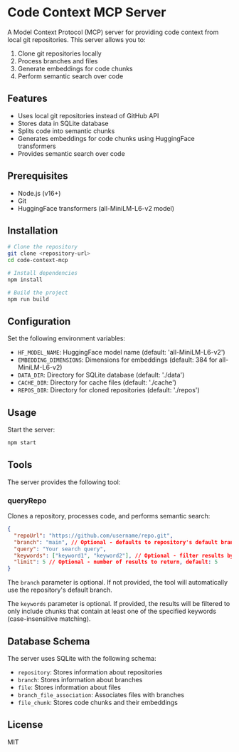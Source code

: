 # Code Context MCP Server

A Model Context Protocol (MCP) server for providing code context from local git repositories. This server allows you to:

1. Clone git repositories locally
2. Process branches and files
3. Generate embeddings for code chunks
4. Perform semantic search over code

## Features

- Uses local git repositories instead of GitHub API
- Stores data in SQLite database
- Splits code into semantic chunks
- Generates embeddings for code chunks using HuggingFace transformers
- Provides semantic search over code

## Prerequisites

- Node.js (v16+)
- Git
- HuggingFace transformers (all-MiniLM-L6-v2 model)

## Installation

```bash
# Clone the repository
git clone <repository-url>
cd code-context-mcp

# Install dependencies
npm install

# Build the project
npm run build
```

## Configuration

Set the following environment variables:

- `HF_MODEL_NAME`: HuggingFace model name (default: 'all-MiniLM-L6-v2')
- `EMBEDDING_DIMENSIONS`: Dimensions for embeddings (default: 384 for all-MiniLM-L6-v2)
- `DATA_DIR`: Directory for SQLite database (default: './data')
- `CACHE_DIR`: Directory for cache files (default: './cache')
- `REPOS_DIR`: Directory for cloned repositories (default: './repos')

## Usage

Start the server:

```bash
npm start
```

## Tools

The server provides the following tool:

### queryRepo

Clones a repository, processes code, and performs semantic search:

```json
{
  "repoUrl": "https://github.com/username/repo.git",
  "branch": "main", // Optional - defaults to repository's default branch
  "query": "Your search query",
  "keywords": ["keyword1", "keyword2"], // Optional - filter results by keywords
  "limit": 5 // Optional - number of results to return, default: 5
}
```

The `branch` parameter is optional. If not provided, the tool will automatically use the repository's default branch.

The `keywords` parameter is optional. If provided, the results will be filtered to only include chunks that contain at least one of the specified keywords (case-insensitive matching).

## Database Schema

The server uses SQLite with the following schema:

- `repository`: Stores information about repositories
- `branch`: Stores information about branches
- `file`: Stores information about files
- `branch_file_association`: Associates files with branches
- `file_chunk`: Stores code chunks and their embeddings

## License

MIT
